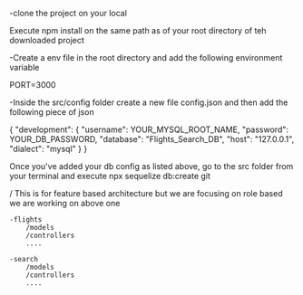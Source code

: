 -clone the project on your local

Execute npm install on the same path as of your root directory of teh downloaded project

-Create a env file in the root directory and add the following environment variable

PORT=3000

-Inside the src/config folder create a new file config.json and then add the following piece of json

{
  "development": {
    "username": YOUR_MYSQL_ROOT_NAME,
    "password": YOUR_DB_PASSWORD,
    "database": "Flights_Search_DB",
    "host": "127.0.0.1",
    "dialect": "mysql"
}
}

Once you've added your db config as listed above, go to the src folder from your terminal and execute npx sequelize db:create
git


/ This is for feature based architecture but we are focusing on role based we are working on above one

    -flights
        /models
        /controllers
        ....

    -search
        /models
        /controllers
        ....